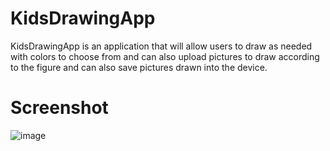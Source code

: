 # KidsDrawingApp
KidsDrawingApp is an application that will allow users to draw as needed with colors to choose from and can also upload pictures to draw according to the figure and can also save pictures drawn into the device.
# Screenshot
![image](https://user-images.githubusercontent.com/72879083/225733895-7c8801f6-9014-45aa-9274-30d44c2407ac.png)
